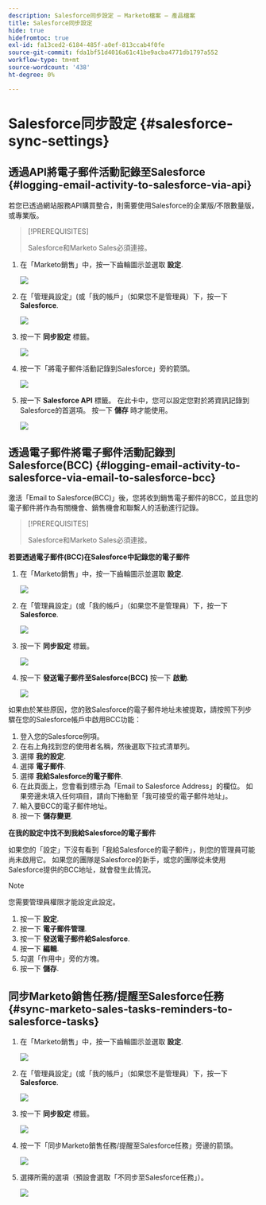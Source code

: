 ```yaml
---
description: Salesforce同步設定 — Marketo檔案 — 產品檔案
title: Salesforce同步設定
hide: true
hidefromtoc: true
exl-id: fa13ced2-6184-485f-a0ef-813ccab4f0fe
source-git-commit: fda1bf51d4016a61c41be9acba4771db1797a552
workflow-type: tm+mt
source-wordcount: '438'
ht-degree: 0%

---
```


# Salesforce同步設定 {#salesforce-sync-settings}

## 透過API將電子郵件活動記錄至Salesforce {#logging-email-activity-to-salesforce-via-api}

若您已透過網站服務API購買整合，則需要使用Salesforce的企業版/不限數量版，或專業版。

>[!PREREQUISITES]
>
>Salesforce和Marketo Sales必須連接。

1. 在「Marketo銷售」中，按一下齒輪圖示並選取 **設定**.

   ![](assets/salesforce-sync-settings-1.png)

1. 在「管理員設定」(或「我的帳戶」（如果您不是管理員）下，按一下 **Salesforce**.

   ![](assets/salesforce-sync-settings-2.png)

1. 按一下 **同步設定** 標籤。

   ![](assets/salesforce-sync-settings-3.png)

1. 按一下「將電子郵件活動記錄到Salesforce」旁的箭頭。

   ![](assets/salesforce-sync-settings-4.png)

1. 按一下 **Salesforce API** 標籤。 在此卡中，您可以設定您對於將資訊記錄到Salesforce的首選項。 按一下 **儲存** 時才能使用。

   ![](assets/salesforce-sync-settings-5.png)

## 透過電子郵件將電子郵件活動記錄到Salesforce(BCC) {#logging-email-activity-to-salesforce-via-email-to-salesforce-bcc}

激活「Email to Salesforce(BCC)」後，您將收到銷售電子郵件的BCC，並且您的電子郵件將作為有關機會、銷售機會和聯繫人的活動進行記錄。

>[!PREREQUISITES]
>
>Salesforce和Marketo Sales必須連接。

**若要透過電子郵件(BCC)在Salesforce中記錄您的電子郵件**

1. 在「Marketo銷售」中，按一下齒輪圖示並選取 **設定**.

   ![](assets/salesforce-sync-settings-6.png)

1. 在「管理員設定」(或「我的帳戶」（如果您不是管理員）下，按一下 **Salesforce**.

   ![](assets/salesforce-sync-settings-7.png)

1. 按一下 **同步設定** 標籤。

   ![](assets/salesforce-sync-settings-8.png)

1. 按一下 **發送電子郵件至Salesforce(BCC)** 按一下 **啟動**.

   ![](assets/salesforce-sync-settings-9.png)

如果由於某些原因，您的致Salesforce的電子郵件地址未被提取，請按照下列步驟在您的Salesforce帳戶中啟用BCC功能：

1. 登入您的Salesforce例項。
1. 在右上角找到您的使用者名稱，然後選取下拉式清單列。
1. 選擇 **我的設定**.
1. 選擇 **電子郵件**.
1. 選擇 **我給Salesforce的電子郵件**.
1. 在此頁面上，您會看到標示為「Email to Salesforce Address」的欄位。 如果旁邊未填入任何項目，請向下捲動至「我可接受的電子郵件地址」。
1. 輸入要BCC的電子郵件地址。
1. 按一下 **儲存變更**.

**在我的設定中找不到我給Salesforce的電子郵件**

如果您的「設定」下沒有看到「我給Salesforce的電子郵件」，則您的管理員可能尚未啟用它。 如果您的團隊是Salesforce的新手，或您的團隊從未使用Salesforce提供的BCC地址，就會發生此情況。

>[!NOTE]
>
>您需要管理員權限才能設定此設定。

1. 按一下 **設定**.
1. 按一下 **電子郵件管理**.
1. 按一下 **發送電子郵件給Salesforce**.
1. 按一下 **編輯**.
1. 勾選「作用中」旁的方塊。
1. 按一下 **儲存**.

## 同步Marketo銷售任務/提醒至Salesforce任務 {#sync-marketo-sales-tasks-reminders-to-salesforce-tasks}

1. 在「Marketo銷售」中，按一下齒輪圖示並選取 **設定**.

   ![](assets/salesforce-sync-settings-10.png)

1. 在「管理員設定」(或「我的帳戶」（如果您不是管理員）下，按一下 **Salesforce**.

   ![](assets/salesforce-sync-settings-11.png)

1. 按一下 **同步設定** 標籤。

   ![](assets/salesforce-sync-settings-12.png)

1. 按一下「同步Marketo銷售任務/提醒至Salesforce任務」旁邊的箭頭。

   ![](assets/salesforce-sync-settings-13.png)

1. 選擇所需的選項（預設會選取「不同步至Salesforce任務」）。

   ![](assets/salesforce-sync-settings-14.png)
